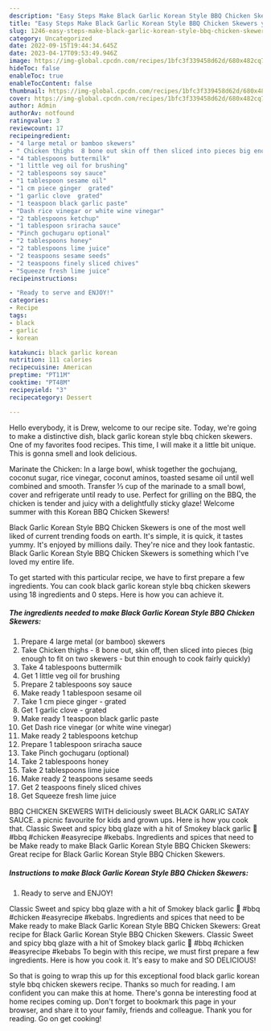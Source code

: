 ```yaml
---
description: "Easy Steps Make Black Garlic Korean Style BBQ Chicken Skewers yang Delicious"
title: "Easy Steps Make Black Garlic Korean Style BBQ Chicken Skewers yang Delicious"
slug: 1246-easy-steps-make-black-garlic-korean-style-bbq-chicken-skewers-yang-delicious
category: Uncategorized
date: 2022-09-15T19:44:34.645Z
date: 2023-04-17T09:53:49.946Z
image: https://img-global.cpcdn.com/recipes/1bfc3f339458d62d/680x482cq70/black-garlic-korean-style-bbq-chicken-skewers-recipe-main-photo.jpg
hideToc: false
enableToc: true
enableTocContent: false
thumbnail: https://img-global.cpcdn.com/recipes/1bfc3f339458d62d/680x482cq70/black-garlic-korean-style-bbq-chicken-skewers-recipe-main-photo.jpg
cover: https://img-global.cpcdn.com/recipes/1bfc3f339458d62d/680x482cq70/black-garlic-korean-style-bbq-chicken-skewers-recipe-main-photo.jpg
author: Admin
authorAv: notfound
ratingvalue: 3
reviewcount: 17
recipeingredient:
- "4 large metal or bamboo skewers"
- " Chicken thighs  8 bone out skin off then sliced into pieces big enough to fit on two skewers  but thin enough to cook fairly quickly"
- "4 tablespoons buttermilk"
- "1 little veg oil for brushing"
- "2 tablespoons soy sauce"
- "1 tablespoon sesame oil"
- "1 cm piece ginger  grated"
- "1 garlic clove  grated"
- "1 teaspoon black garlic paste"
- "Dash rice vinegar or white wine vinegar"
- "2 tablespoons ketchup"
- "1 tablespoon sriracha sauce"
- "Pinch gochugaru optional"
- "2 tablespoons honey"
- "2 tablespoons lime juice"
- "2 teaspoons sesame seeds"
- "2 teaspoons finely sliced chives"
- "Squeeze fresh lime juice"
recipeinstructions:

- "Ready to serve and ENJOY!"
categories:
- Recipe
tags:
- black
- garlic
- korean

katakunci: black garlic korean 
nutrition: 111 calories
recipecuisine: American
preptime: "PT11M"
cooktime: "PT48M"
recipeyield: "3"
recipecategory: Dessert

---
```



Hello everybody, it is Drew, welcome to our recipe site. Today, we're going to make a distinctive dish, black garlic korean style bbq chicken skewers. One of my favorites food recipes. This time, I will make it a little bit unique. This is gonna smell and look delicious.

Marinate the Chicken: In a large bowl, whisk together the gochujang, coconut sugar, rice vinegar, coconut aminos, toasted sesame oil until well combined and smooth. Transfer ⅓ cup of the marinade to a small bowl, cover and refrigerate until ready to use. Perfect for grilling on the BBQ, the chicken is tender and juicy with a delightfully sticky glaze! Welcome summer with this Korean BBQ Chicken Skewers!

Black Garlic Korean Style BBQ Chicken Skewers is one of the most well liked of current trending foods on earth. It's simple, it is quick, it tastes yummy. It's enjoyed by millions daily. They're nice and they look fantastic. Black Garlic Korean Style BBQ Chicken Skewers is something which I've loved my entire life.


To get started with this particular recipe, we have to first prepare a few ingredients. You can cook black garlic korean style bbq chicken skewers using 18 ingredients and 0 steps. Here is how you can achieve it.

<!--inarticleads1-->

##### The ingredients needed to make Black Garlic Korean Style BBQ Chicken Skewers:

1. Prepare 4 large metal (or bamboo) skewers
1. Take  Chicken thighs - 8 bone out, skin off, then sliced into pieces (big enough to fit on two skewers - but thin enough to cook fairly quickly)
1. Take 4 tablespoons buttermilk
1. Get 1 little veg oil for brushing
1. Prepare 2 tablespoons soy sauce
1. Make ready 1 tablespoon sesame oil
1. Take 1 cm piece ginger - grated
1. Get 1 garlic clove - grated
1. Make ready 1 teaspoon black garlic paste
1. Get Dash rice vinegar (or white wine vinegar)
1. Make ready 2 tablespoons ketchup
1. Prepare 1 tablespoon sriracha sauce
1. Take Pinch gochugaru (optional)
1. Take 2 tablespoons honey
1. Take 2 tablespoons lime juice
1. Make ready 2 teaspoons sesame seeds
1. Get 2 teaspoons finely sliced chives
1. Get Squeeze fresh lime juice


BBQ CHICKEN SKEWERS WITH deliciously sweet BLACK GARLIC SATAY SAUCE. a picnic favourite for kids and grown ups. Here is how you cook that. Classic Sweet and spicy bbq glaze with a hit of Smokey black garlic 🧄 #bbq #chicken #easyrecipe #kebabs. Ingredients and spices that need to be Make ready to make Black Garlic Korean Style BBQ Chicken Skewers: Great recipe for Black Garlic Korean Style BBQ Chicken Skewers. 

<!--inarticleads2-->

##### Instructions to make Black Garlic Korean Style BBQ Chicken Skewers:


1. Ready to serve and ENJOY!

Classic Sweet and spicy bbq glaze with a hit of Smokey black garlic 🧄 #bbq #chicken #easyrecipe #kebabs. Ingredients and spices that need to be Make ready to make Black Garlic Korean Style BBQ Chicken Skewers: Great recipe for Black Garlic Korean Style BBQ Chicken Skewers. Classic Sweet and spicy bbq glaze with a hit of Smokey black garlic 🧄 #bbq #chicken #easyrecipe #kebabs To begin with this recipe, we must first prepare a few ingredients. Here is how you cook it. It&#39;s easy to make and SO DELICIOUS! 

So that is going to wrap this up for this exceptional food black garlic korean style bbq chicken skewers recipe. Thanks so much for reading. I am confident you can make this at home. There's gonna be interesting food at home recipes coming up. Don't forget to bookmark this page in your browser, and share it to your family, friends and colleague. Thank you for reading. Go on get cooking!
